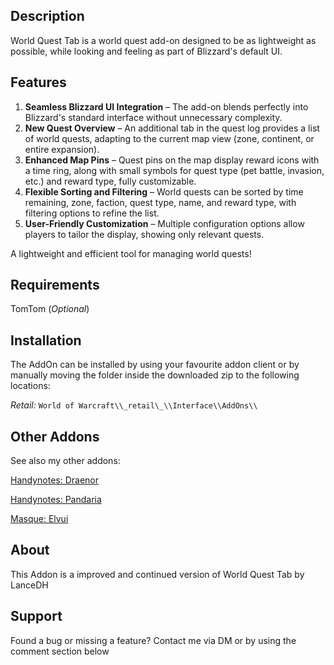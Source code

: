 ## Description

World Quest Tab is a world quest add-on designed to be as lightweight as possible, while looking and feeling as part of Blizzard's default UI.

## Features

1.  **Seamless Blizzard UI Integration** – The add-on blends perfectly into Blizzard's standard interface without unnecessary complexity.
2.  **New Quest Overview** – An additional tab in the quest log provides a list of world quests, adapting to the current map view (zone, continent, or entire expansion).
3.  **Enhanced Map Pins** – Quest pins on the map display reward icons with a time ring, along with small symbols for quest type (pet battle, invasion, etc.) and reward type, fully customizable.
4.  **Flexible Sorting and Filtering** – World quests can be sorted by time remaining, zone, faction, quest type, name, and reward type, with filtering options to refine the list.
5.  **User-Friendly Customization** – Multiple configuration options allow players to tailor the display, showing only relevant quests.

A lightweight and efficient tool for managing world quests!

## Requirements

TomTom (_Optional_) 

## Installation

The AddOn can be installed by using your favourite addon client or by manually moving the folder inside the downloaded zip to the following locations:

_Retail:_ `World of Warcraft\\_retail\_\\Interface\\AddOns\\`

## Other Addons

See also my other addons:

[Handynotes: Draenor](https://www.curseforge.com/wow/addons/handynotes-draenor)

[Handynotes: Pandaria](https://www.curseforge.com/wow/addons/handynotes-pandaria-reborn)

[Masque: Elvui](https://www.curseforge.com/wow/addons/masque-elvui)

## About

This Addon is a improved and continued version of World Quest Tab by LanceDH

## Support

Found a bug or missing a feature? Contact me via DM or by using the comment section below
